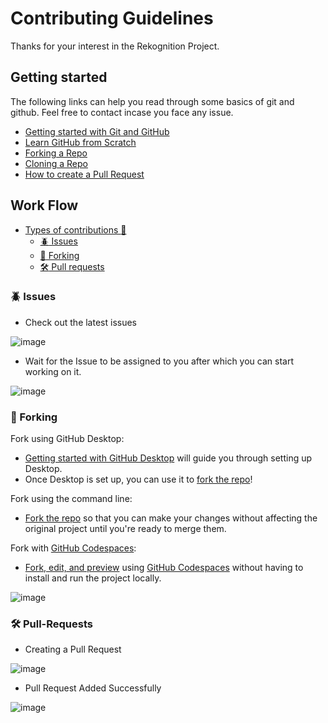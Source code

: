 # Contributing Guidelines

Thanks for your interest in the Rekognition Project.

## Getting started

The following links can help you read through some basics of git and github. Feel free to contact incase you face any issue.

- [Getting started with Git and GitHub](https://towardsdatascience.com/getting-started-with-git-and-github-6fcd0f2d4ac6)
- [Learn GitHub from Scratch](https://lab.github.com/githubtraining/introduction-to-github)
- [Forking a Repo](https://help.github.com/en/github/getting-started-with-github/fork-a-repo)
- [Cloning a Repo](https://help.github.com/en/desktop/contributing-to-projects/creating-an-issue-or-pull-request)
- [How to create a Pull Request](https://opensource.com/article/19/7/create-pull-request-github)

## Work Flow

- [Types of contributions :memo:](#types-of-contributions-memo)
  - [:beetle: Issues](#beetle-issues)
  - [:fork_and_knife: Forking](#fork_and_knife-Forking)
  - [:hammer_and_wrench: Pull requests](#hammer_and_wrench-pull-requests)

### :beetle: Issues

- Check out the latest issues

![image](https://user-images.githubusercontent.com/58386194/125499167-0d50be5a-9902-40b0-976c-b98f75cd0caf.png)

- Wait for the Issue to be assigned to you after which you can start working on it.

![image](https://user-images.githubusercontent.com/58386194/125505735-44720019-755c-4a6e-92bf-2b57fb597fa7.png)

### :fork_and_knife: Forking

Fork using GitHub Desktop:

- [Getting started with GitHub Desktop](https://docs.github.com/en/desktop/installing-and-configuring-github-desktop/getting-started-with-github-desktop) will guide you through setting up Desktop.
- Once Desktop is set up, you can use it to [fork the repo](https://docs.github.com/en/desktop/contributing-and-collaborating-using-github-desktop/cloning-and-forking-repositories-from-github-desktop)!

Fork using the command line:

- [Fork the repo](https://docs.github.com/en/github/getting-started-with-github/fork-a-repo#fork-an-example-repository) so that you can make your changes without affecting the original project until you're ready to merge them.

Fork with [GitHub Codespaces](https://github.com/features/codespaces):

- [Fork, edit, and preview](https://docs.github.com/en/free-pro-team@latest/github/developing-online-with-codespaces/creating-a-codespace) using [GitHub Codespaces](https://github.com/features/codespaces) without having to install and run the project locally.

![image](https://user-images.githubusercontent.com/58386194/125517282-99efce77-9d23-4953-a7d5-bf8425eb5eca.png)

### :hammer_and_wrench: Pull-Requests

- Creating a Pull Request

![image](https://user-images.githubusercontent.com/58386194/125531307-c4c38505-cca9-4cb8-ae39-6fb6c7b3a887.png)

- Pull Request Added Successfully

![image](https://user-images.githubusercontent.com/58386194/125516316-5b2a3f34-d563-4cc1-84c6-07336791a777.png)
